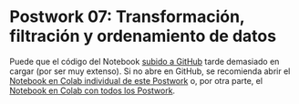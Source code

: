 # Postwork 07: Transformación, filtración y ordenamiento de datos
Puede que el código del Notebook [subido a GitHub](https://github.com/gilesitorr/DataScience3_Bloque3/blob/c82b15afa01e2d708f4b74bd6eba3a9a539667c7/Postwork_7/Readme.ipynb) tarde demasiado en cargar (por ser muy extenso).
Si no abre en GitHub, se recomienda abrir el [Notebook en Colab individual de este Postwork](https://colab.research.google.com/drive/1OnrPAZk9o23a8lV7nikk0x19FHsHYTVT?usp=sharing) o, por otra parte, el [Notebook en Colab con todos los Postwork](https://colab.research.google.com/drive/13T6rYJlOyld0x1NB_0-TiGYD4QEANFJn?usp=sharing).

